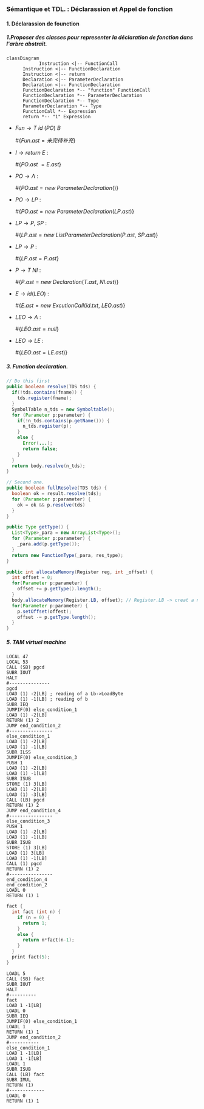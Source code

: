 ### Sémantique et TDL. : Déclarassion et Appel de fonction

#### 1. Déclarassion de founction

##### 1.Proposer des classes pour representer la déclaration de fonction dans l'arbre abstrait.

```mermaid
classDiagram
			Instruction <|-- FunctionCall
      Instruction <|-- FunctionDeclaration
      Instruction <|-- return
      Declaration <|-- ParameterDeclaration
      Declaration <|-- FunctionDeclaration
      FunctionDeclaration *-- "function" FunctionCall
      FunctionDeclaration *-- ParameterDeclaration
      FunctionDeclaration *-- Type
      ParameterDeclaration *-- Type
      FunctionCall *-- Expression
      return *-- "1" Expression 
```



- $Fun \to T \ id\ (PO)\ B$

  $\#\{ Fun.ast = 未完待补充\}$

- $I \to return \ E$ :

  $\# \{ PO.ast\ = E.ast\}$

- $PO \to \Lambda$ :

  $\# \{ PO.ast = new\ ParameterDeclaration ()\}$

- $PO \to LP$ :

  $\# \{ PO.ast = new\ ParameterDeclaration (LP.ast)\}$

- $LP \to P,\ SP$ :

  $\# \{ LP.ast = new \  ListParameterDeclaration (P.ast,\ SP.ast)\}$

- $LP \to P$ :

  $\# \{ LP.ast = P.ast\}$

- $P \to T\ NI$ :

  $\# \{ P.ast = new \  Declaration (T.ast,\ NI.ast)\}$

- $E \to id(LEO)$ :

  $\# \{ E.ast = new \  ExcutionCall (id.txt,\ LEO.ast)\}$

- $LEO \to \Lambda$ :

  $\# \{ LEO.ast = null \}$

- $LEO \to LE$ :

  $\# \{ LEO.ast = LE.ast)\}$



##### 3. Function declaration.

```java
// Do this first
public boolean resolve(TDS tds) {
  if(!tds.contains(fname)) {
    tds.register(fname);
  }
  SymbolTable n_tds = new Symboltable();
  for (Parameter p:parameter) {
    if(!n_tds.contains(p.getName())) {
      n_tds.register(p);
    }
    else {
      Error(...);
      return false;
    }
  }
  return body.resolve(n_tds);
}
```

```java
// Second one.
public boolean fullResolve(TDS tds) {
  boolean ok = result.resolve(tds);
  for (Parameter p:parameter) {
    ok = ok && p.resolve(tds)
  }
}
```

```java
public Type getType() {
  List<Type>_para = new ArrayList<Type>();
  for (Parameter p:parameter) {
    _para.add(p.getType());
  }
  return new FunctionType(_para, res_type);
}
```

```java
public int allocateMemory(Register reg, int _offset) {
  int offset = 0;
  for(Parameter p:parameter) {
    offset += p.getType().length();
  }
  body.allocateMemory(Register.LB, offset); // Register.LB -> creat a new one
  for(Parameter p:parameter) {
    p.setOffset(offest);
    offset -= p.getType.length();
  }
}
```

##### 5. TAM virtuel machine 

```assembly
LOCAL 47
LOCAL 53
CALL (SB) pgcd
SUBR IOUT
HALT
#---------------
pgcd
LOAD (1) -2[LB] ; reading of a Lb->LoadByte
LOAD (1) -1[LB] ; reading of b
SUBR IEQ
JUMPIF(0) else_condition_1
LOAD (1) -2[LB]
RETURN (1) 2
JUMP end_condition_2
#----------------
else_condition_1
LOAD (1) -2[LB]
LOAD (1) -1[LB]
SUBR ILSS
JUMPIF(0) else_condition_3
PUSH 1
LOAD (1) -2[LB]
LOAD (1) -1[LB]
SUBR ISUB
STORE (1) 3[LB]
LOAD (1) -2[LB]
LOAD (1) -3[LB]
CALL (LB) pgcd
RETURN (1) 2
JUMP end_condition_4
#----------------
else_condition_3
PUSH 1
LOAD (1) -2[LB]
LOAD (1) -1[LB]
SUBR ISUB
STORE (1) 3[LB]
LOAD (1) 3[LB]
LOAD (1) -1[LB]
CALL (1) pgcd
RETURN (1) 2
#----------------
end_condition_4
end_condition_2
LOADL 0
RETURN (1) 1
```

```c
fact {
  int fact (int n) {
    if (n = 0) {
      return 1;
    }
    else {
      return n*fact(n-1);
    }
  }
  print fact(5);
}
```

```assembly
LOADL 5
CALL (SB) fact
SUBR IOUT
HALT
#----------
fact
LOAD 1 -1[LB]
LOADL 0
SUBR IEQ
JUMPIF(0) else_condition_1
LOADL 1
RETURN (1) 1
JUMP end_condition_2
#-----------
else_condition_1
LOAD 1 -1[LB]
LOAD 1 -1[LB]
LOADL 1
SUBR ISUB
CALL (LB) fact
SUBR IMUL
RETURN (1)
#-------------
LOADL 0
RETURN (1) 1
```

